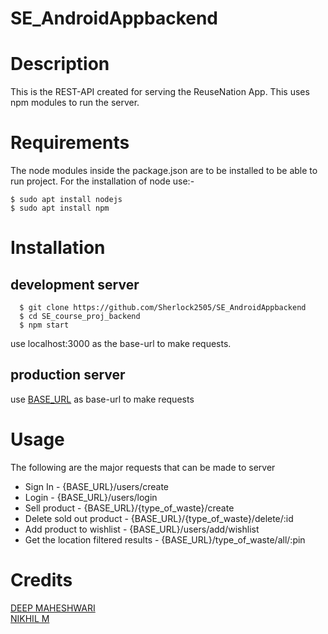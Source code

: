 # SE_AndroidAppbackend

# Description

This is the REST-API created for serving the ReuseNation App. This uses npm modules to run the server.

# Requirements

The node modules inside the package.json are to be installed to be able to run project.
For the installation of node use:-

    $ sudo apt install nodejs
    $ sudo apt install npm


# Installation

## development server

      $ git clone https://github.com/Sherlock2505/SE_AndroidAppbackend
      $ cd SE_course_proj_backend
      $ npm start

use localhost:3000 as the base-url to make requests.

## production server

use [BASE_URL](https://se-course-app.herokuapp.com) as base-url to make requests

# Usage

The following are the major requests that can be made to server
* Sign In - {BASE_URL}/users/create
* Login - {BASE_URL}/users/login
* Sell product - {BASE_URL}/{type_of_waste}/create
* Delete sold out product - {BASE_URL}/{type_of_waste}/delete/:id
* Add product to wishlist - {BASE_URL}/users/add/wishlist
* Get the location filtered results - {BASE_URL}/type_of_waste/all/:pin

# Credits

  [DEEP MAHESHWARI](https://github.com/Sherlock2505)      
  [NIKHIL M](https://github.com/officialynik)

